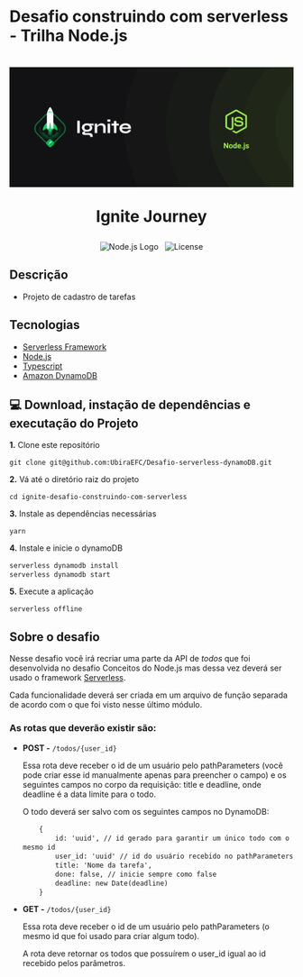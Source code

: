 # Desafio construindo com serverless - Trilha Node.js
<h1 align="center">
  <img alt="" src=".github/cover-node.js.png">
  
  <br />

  Ignite Journey
</h1>

<p align="center">
  <img alt="Node.js Logo" src="https://img.shields.io/badge/Node.js-LTS-339933?logo=node.js">&nbsp;&nbsp;
   <img alt="License" src="https://img.shields.io/static/v1?label=license&message=MIT&color=8257E5&labelColor=000000">
</p>


## Descrição
- Projeto de cadastro de tarefas 

## Tecnologias 
- [Serverless Framework](serverless.com/)
- [Node.js](https://nodejs.org/en/)
- [Typescript](https://www.typescriptlang.org/)
- [Amazon DynamoDB](https://aws.amazon.com/pt/dynamodb/)

## 💻 Download, instação de dependências e executação do Projeto
**1.** Clone este repositório 
```
git clone git@github.com:UbiraEFC/Desafio-serverless-dynamoDB.git
``` 
**2.** Vá até o diretório raiz do projeto
```
cd ignite-desafio-construindo-com-serverless
``` 
**3.** Instale as dependências necessárias
```
yarn
```
**4.** Instale e inicie o dynamoDB
```
serverless dynamodb install
serverless dynamodb start
```
**5.** Execute a aplicação
```
serverless offline
```

## Sobre o desafio
Nesse desafio você irá recriar uma parte da API de *todos* que foi desenvolvida no desafio Conceitos do Node.js mas dessa vez deverá ser usado o framework [Serverless](https://www.serverless.com/).

Cada funcionalidade deverá ser criada em um arquivo de função separada de acordo com o que foi visto nesse último módulo.
### As rotas que deverão existir são:
- **POST -** `/todos/{user_id}`

	Essa rota deve receber o id de um usuário pelo pathParameters (você pode criar esse id manualmente apenas para preencher o campo) e os seguintes campos no corpo da requisição: title e deadline, onde deadline é a data limite para o todo.

	O todo deverá ser salvo com os seguintes campos no DynamoDB:

	```
		{ 
			id: 'uuid', // id gerado para garantir um único todo com o mesmo id
			user_id: 'uuid' // id do usuário recebido no pathParameters
			title: 'Nome da tarefa',
			done: false, // inicie sempre como false
			deadline: new Date(deadline)
		}
	```

- **GET -** `/todos/{user_id}`

	Essa rota deve receber o id de um usuário pelo pathParameters (o mesmo id que foi usado para criar algum todo).

	A rota deve retornar os todos que possuírem o user_id igual ao id recebido pelos parâmetros.